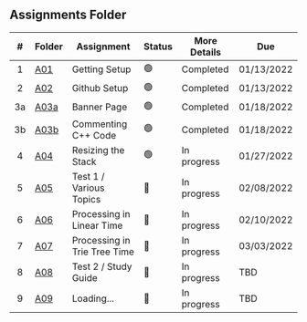 ##  Assignments Folder

|   #   | Folder | Assignment |    Status  | More Details   |   Due |
| :---: | ----------- | ---------------------- |    ----------- |----------- |----------- |
|   1   | <a href="https://docs.google.com/spreadsheets/d/1SvxY7V82s1o-MfIch2vWafe0FpAWLEObwlbyb2lK7yk/edit#gid=0">A01</a>     | Getting Setup    |   🟢  | Completed | 01/13/2022  |
|   2   | <a href="../../../">A02</a>     | Github Setup    |    🟢  | Completed|    01/13/2022  |
|   3a   | <a href="A03a">A03a</a>     | Banner Page   |    🟢  | Completed| 01/18/2022  |
|   3b   | <a href="A03b">A03b</a>     | Commenting C++ Code   |    🟢  | Completed| 01/18/2022  |
|   4   | <a href="P01">A04</a>     | Resizing the Stack   |    🟢  | In progress| 01/27/2022  |
|   5   | <a href="A05">A05</a>     | Test 1 / Various Topics   |    🔴  | In progress| 02/08/2022  |
|   6   | <a href="P02">A06</a>     | Processing in Linear Time   |    🔴  | In progress| 02/10/2022  |
|   7   | <a href="A07">A07</a>     | Processing in Trie Tree Time   |    🔴  | In progress| 03/03/2022  |
|   8   | <a href="A08">A08</a>     | Test 2 / Study Guide   |    🔴  | In progress| TBD  |
|   9   | <a href="A09">A09</a>     | Loading...   |    🔴  | In progress| TBD  |

